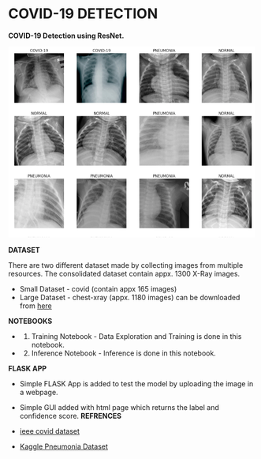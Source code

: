 # COVID-19 DETECTION

**COVID-19 Detection using ResNet.**


<img src = "images/covid-3.png" width="500">

**DATASET**

There are two different dataset made by collecting images from multiple resources.
The consolidated dataset contain appx. 1300 X-Ray images.
- Small Dataset - covid (contain appx 165 images)
- Large Dataset - chest-xray (appx. 1180 images) can be downloaded from [here](https://drive.google.com/open?id=1hxYElFxXaygH0p6rNpY2n2_2hIMThUIC)

**NOTEBOOKS**
- 1. Training Notebook - Data Exploration and Training is done in this notebook.
- 2. Inference Notebook - Inference is done in this notebook.

**FLASK APP**
-  Simple FLASK App is added to test the model by uploading the image in a webpage.
- Simple GUI added with html page which returns the label and confidence score.
**REFRENCES**

- [ieee covid dataset](https://github.com/ieee8023/covid-chestxray-dataset)
- [Kaggle Pneumonia Dataset](https://www.kaggle.com/paultimothymooney/chest-xray-pneumonia)
